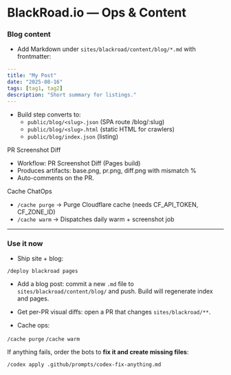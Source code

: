 # BlackRoad.io — Ops & Content

### Blog content
- Add Markdown under `sites/blackroad/content/blog/*.md` with frontmatter:
```yaml
---
title: "My Post"
date: "2025-08-16"
tags: [tag1, tag2]
description: "Short summary for listings."
---
```

- Build step converts to:
  - `public/blog/<slug>.json` (SPA route /blog/:slug)
  - `public/blog/<slug>.html` (static HTML for crawlers)
  - `public/blog/index.json` (listing)

PR Screenshot Diff
- Workflow: PR Screenshot Diff (Pages build)
- Produces artifacts: base.png, pr.png, diff.png with mismatch %
- Auto-comments on the PR.

Cache ChatOps
- `/cache purge` → Purge Cloudflare cache (needs CF_API_TOKEN, CF_ZONE_ID)
- `/cache warm` → Dispatches daily warm + screenshot job

---

### Use it now

- Ship site + blog:

`/deploy blackroad pages`

- Add a blog post: commit a new `.md` file to `sites/blackroad/content/blog/` and push. Build will regenerate index and pages.

- Get per-PR visual diffs: open a PR that changes `sites/blackroad/**`.

- Cache ops:

`/cache purge`
`/cache warm`

If anything fails, order the bots to **fix it and create missing files**:

`/codex apply .github/prompts/codex-fix-anything.md`
